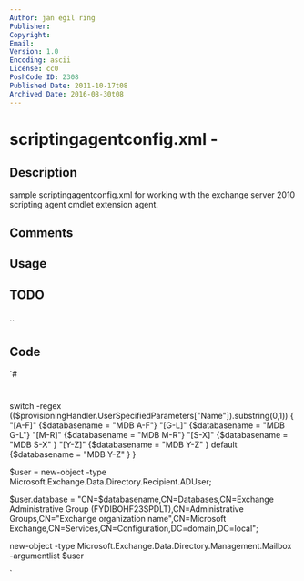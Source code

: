 ```yaml
---
Author: jan egil ring
Publisher: 
Copyright: 
Email: 
Version: 1.0
Encoding: ascii
License: cc0
PoshCode ID: 2308
Published Date: 2011-10-17t08
Archived Date: 2016-08-30t08
---
```


# scriptingagentconfig.xml - 

## Description

sample scriptingagentconfig.xml for working with the exchange server 2010 scripting agent cmdlet extension agent.

## Comments



## Usage



## TODO



## 

``

## Code

`#
 #
 <?xml version="1.0" encoding="UTF-8" ?>
 <Configuration version="1.0">
 
 <Feature Name="MailboxProvisioningDatabase" Cmdlets="new-mailbox">
   <ApiCall Name="ProvisionDefaultProperties">
 
 switch -regex (($provisioningHandler.UserSpecifiedParameters["Name"]).substring(0,1)) 
     { 
        "[A-F]" {$databasename = "MDB A-F"} 
        "[G-L]" {$databasename = "MDB G-L"} 
        "[M-R]" {$databasename = "MDB M-R"} 
        "[S-X]" {$databasename = "MDB S-X" } 
        "[Y-Z]" {$databasename = "MDB Y-Z" } 
         default {$databasename = "MDB Y-Z" }
     }
 
 
 $user = new-object -type Microsoft.Exchange.Data.Directory.Recipient.ADUser;
 
 $user.database = "CN=$databasename,CN=Databases,CN=Exchange Administrative Group (FYDIBOHF23SPDLT),CN=Administrative Groups,CN="Exchange organization name",CN=Microsoft Exchange,CN=Services,CN=Configuration,DC=domain,DC=local";
 
 new-object -type Microsoft.Exchange.Data.Directory.Management.Mailbox -argumentlist $user
 
   </ApiCall>
  </Feature>
 
 </Configuration>
`

